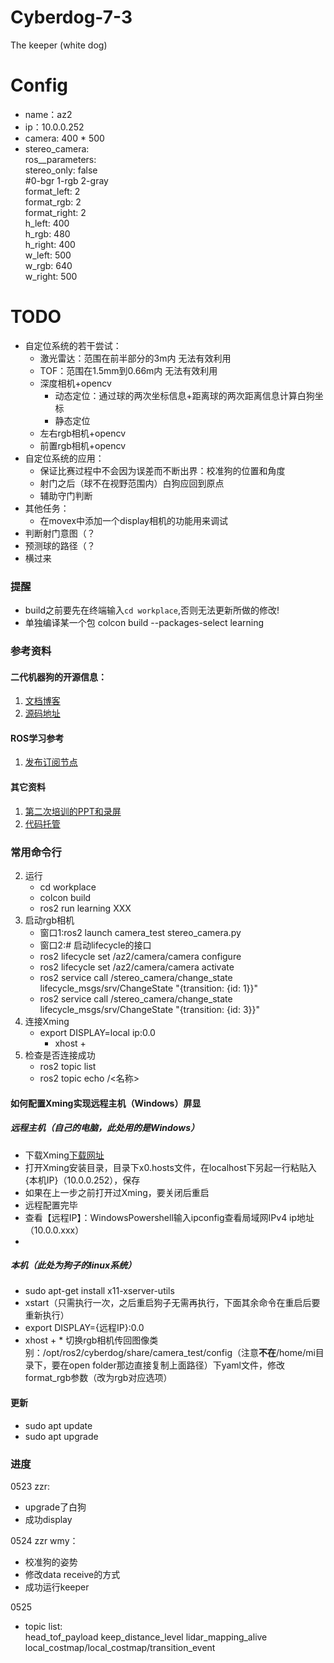 # Cyberdog-7-3
The keeper (white dog)

# Config
+ name：az2
+ ip：10.0.0.252
+ camera: 400 * 500
+ stereo_camera:  
  ros__parameters:  
    stereo_only: false  
    #0-bgr 1-rgb 2-gray  
    format_left: 2  
    format_rgb: 2   
    format_right: 2  
    h_left: 400  
    h_rgb: 480  
    h_right: 400  
    w_left: 500  
    w_rgb: 640  
    w_right: 500  

# TODO
* 自定位系统的若干尝试：
    * 激光雷达：范围在前半部分的3m内 无法有效利用
    * TOF：范围在1.5mm到0.66m内 无法有效利用
    * 深度相机+opencv
        * 动态定位：通过球的两次坐标信息+距离球的两次距离信息计算白狗坐标
        * 静态定位
    * 左右rgb相机+opencv
    * 前置rgb相机+opencv
* 自定位系统的应用：
    * 保证比赛过程中不会因为误差而不断出界：校准狗的位置和角度
    * 射门之后（球不在视野范围内）白狗应回到原点
    * 辅助守门判断
* 其他任务：
    * 在movex中添加一个display相机的功能用来调试  
* 判断射门意图（？
* 预测球的路径（？
* 横过来


### 提醒
+ build之前要先在终端输入`cd workplace`,否则无法更新所做的修改!
+ 单独编译某一个包 colcon build --packages-select learning


### 参考资料
#### 二代机器狗的开源信息：
1. [文档博客](https://miroboticslab.github.io/blogs/#/)
2. [源码地址](https://github.com/MiRoboticsLab/cyberdog_ws)

#### ROS学习参考
1. [发布订阅节点](https://blog.csdn.net/qq_38649880/article/details/104423203)

#### 其它资料
1. [第二次培训的PPT和录屏](https://cloud.tsinghua.edu.cn/d/9aefef66ac9542a6944d/)
2. [代码托管](https://git.tsinghua.edu.cn/cyberdog_competition/2024)

### 常用命令行
<!-- 1. 打开深度相机： 
    + ros2 launch realsense2_camera on_dog.py
    + ros2 lifecycle set /az2/camera/camera configure
    + ros2 lifecycle set /az2/camera/camera activate  

    + ros2 lifecycle set /az2/camera/camera deactivate
    + ros2 lifecycle set /az2/camera/camera cleanup

    + ros2 launch realsense2_camera realsense_align_node.launch.py
    + ros2 lifecycle set /az2/camera/camera_align configure
    + ros2 lifecycle set /az2/camera/camera_align activate
    
    + ros2 service call /on_dog/change_state lifecycle_msgs/srv/ChangeState "{transition: {id: 1}}"
    + ros2 service call /on_dog/change_state lifecycle_msgs/srv/ChangeState "{transition: {id: 3}}"
     -->

2. 运行
    + cd workplace
    + colcon build
    + ros2 run learning XXX
3. 启动rgb相机
    + 窗口1:ros2 launch camera_test stereo_camera.py
    + 窗口2:# 启动lifecycle的接口
    + ros2 lifecycle set /az2/camera/camera configure 
    + ros2 lifecycle set /az2/camera/camera activate 
    + ros2 service call /stereo_camera/change_state lifecycle_msgs/srv/ChangeState "{transition: {id: 1}}" 
    + ros2 service call /stereo_camera/change_state lifecycle_msgs/srv/ChangeState "{transition: {id: 3}}"
4. 连接Xming
    + export DISPLAY=local ip:0.0
        + xhost +
5. 检查是否连接成功
    + ros2 topic list
    + ros2 topic echo /<名称>


#### 如何配置Xming实现远程主机（Windows）屏显
##### 远程主机（自己的电脑，此处用的是Windows）
+ 下载Xming[下载网址](https://sourceforge.net/projects/xming/?source=typ_redirect)
+ 打开Xming安装目录，目录下x0.hosts文件，在localhost下另起一行粘贴入{本机IP}（10.0.0.252），保存
+ 如果在上一步之前打开过Xming，要关闭后重启
+ 远程配置完毕
+ 查看【远程IP】：WindowsPowershell输入ipconfig查看局域网IPv4 ip地址（10.0.0.xxx）
+ 
##### 本机（此处为狗子的linux系统）  
+ sudo apt-get install x11-xserver-utils
+ xstart（只需执行一次，之后重启狗子无需再执行，下面其余命令在重启后要重新执行）
+ export DISPLAY={远程IP}:0.0
+ xhost +
\* 切换rgb相机传回图像类别：/opt/ros2/cyberdog/share/camera_test/config（注意**不在**/home/mi目录下，要在open folder那边直接复制上面路径）下yaml文件，修改format_rgb参数（改为rgb对应选项）

#### 更新
+ sudo apt update
+ sudo apt upgrade

### 进度  
0523 zzr:  
+ upgrade了白狗
+ 成功display  

0524 zzr wmy：
+ 校准狗的姿势
+ 修改data receive的方式
+ 成功运行keeper

0525
+ topic list:  
head_tof_payload
keep_distance_level
lidar_mapping_alive
local_costmap/local_costmap/transition_event